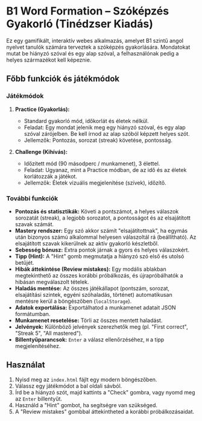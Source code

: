 # B1 Word Formation – Szóképzés Gyakorló (Tinédzser Kiadás)

Ez egy gamifikált, interaktív webes alkalmazás, amelyet B1 szintű angol nyelvet tanulók számára terveztek a szóképzés gyakorlására. Mondatokat mutat be hiányzó szóval és egy alap szóval, a felhasználónak pedig a helyes származékot kell képeznie.

## Főbb funkciók és játékmódok

### Játékmódok

1.  **Practice (Gyakorlás):**
    *   Standard gyakorló mód, időkorlát és életek nélkül.
    *   Feladat: Egy mondat jelenik meg egy hiányzó szóval, és egy alap szóval zárójelben. Be kell írnod az alap szóból képzett helyes szót.
    *   Jellemzők: Pontozás, sorozat (streak) követése, pontosság.

2.  **Challenge (Kihívás):**
    *   Időzített mód (90 másodperc / munkamenet), 3 élettel.
    *   Feladat: Ugyanaz, mint a Practice módban, de az idő és az életek korlátozzák a játékot.
    *   Jellemzők: Életek vizuális megjelenítése (szívek), időzítő.

### További funkciók

*   **Pontozás és statisztikák:** Követi a pontszámot, a helyes válaszok sorozatát (streak), a legjobb sorozatot, a pontosságot és az elsajátított szavak számát.
*   **Mastery rendszer:** Egy szó akkor számít "elsajátítottnak", ha egymás után bizonyos számú alkalommal helyesen válaszoltál rá (beállítható). Az elsajátított szavak kikerülnek az aktív gyakorló készletből.
*   **Sebesség bónusz:** Extra pontok járnak a gyors és helyes válaszokért.
*   **Tipp (Hint):** A "Hint" gomb megmutatja a hiányzó szó első és utolsó betűjét.
*   **Hibák áttekintése (Review mistakes):** Egy modális ablakban megtekinthető az összes korábbi próbálkozás, és újrapróbálhatók a hibásan megválaszolt tételek.
*   **Haladás mentése:** Az összes játékállapot (pontszám, sorozat, elsajátítási szintek, egyéni szóhaladás, történet) automatikusan mentésre kerül a böngészőben (`localStorage`).
*   **Adatok exportálása:** Exportálhatod a munkamenet adatait JSON formátumban.
*   **Munkamenet resetelése:** Törli az összes mentett haladást.
*   **Jelvények:** Különböző jelvények szerezhetők meg (pl. "First correct", "Streak 5", "All mastered").
*   **Billentyűparancsok:** `Enter` a válasz ellenőrzéséhez, `H` a tipp megjelenítéséhez.

## Használat

1.  Nyisd meg az `index.html` fájlt egy modern böngészőben.
2.  Válassz egy játékmódot a bal oldali sávból.
3.  Írd be a hiányzó szót, majd kattints a "Check" gombra, vagy nyomd meg az `Enter` billentyűt.
4.  Használd a "Hint" gombot, ha segítségre van szükséged.
5.  A "Review mistakes" gombbal áttekintheted a korábbi próbálkozásaidat.
